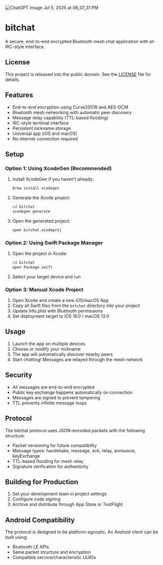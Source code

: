 ![ChatGPT Image Jul 5, 2025 at 06_07_31 PM](https://github.com/user-attachments/assets/2660f828-49c7-444d-beca-d8b01854667a)
# bitchat

A secure, end-to-end encrypted Bluetooth mesh chat application with an IRC-style interface.

## License

This project is released into the public domain. See the [LICENSE](LICENSE) file for details.

## Features

- End-to-end encryption using Curve25519 and AES-GCM
- Bluetooth mesh networking with automatic peer discovery
- Message relay capability (TTL-based flooding)
- IRC-style terminal interface
- Persistent nickname storage
- Universal app (iOS and macOS)
- No internet connection required

## Setup

### Option 1: Using XcodeGen (Recommended)

1. Install XcodeGen if you haven't already:
   ```bash
   brew install xcodegen
   ```

2. Generate the Xcode project:
   ```bash
   cd bitchat
   xcodegen generate
   ```

3. Open the generated project:
   ```bash
   open bitchat.xcodeproj
   ```

### Option 2: Using Swift Package Manager

1. Open the project in Xcode:
   ```bash
   cd bitchat
   open Package.swift
   ```

2. Select your target device and run

### Option 3: Manual Xcode Project

1. Open Xcode and create a new iOS/macOS App
2. Copy all Swift files from the `bitchat` directory into your project
3. Update Info.plist with Bluetooth permissions
4. Set deployment target to iOS 16.0 / macOS 13.0

## Usage

1. Launch the app on multiple devices
2. Choose or modify your nickname
3. The app will automatically discover nearby peers
4. Start chatting! Messages are relayed through the mesh network

## Security

- All messages are end-to-end encrypted
- Public key exchange happens automatically on connection
- Messages are signed to prevent tampering
- TTL prevents infinite message loops

## Protocol

The bitchat protocol uses JSON-encoded packets with the following structure:
- Packet versioning for future compatibility
- Message types: handshake, message, ack, relay, announce, keyExchange
- TTL-based flooding for mesh relay
- Signature verification for authenticity

## Building for Production

1. Set your development team in project settings
2. Configure code signing
3. Archive and distribute through App Store or TestFlight

## Android Compatibility

The protocol is designed to be platform-agnostic. An Android client can be built using:
- Bluetooth LE APIs
- Same packet structure and encryption
- Compatible service/characteristic UUIDs
